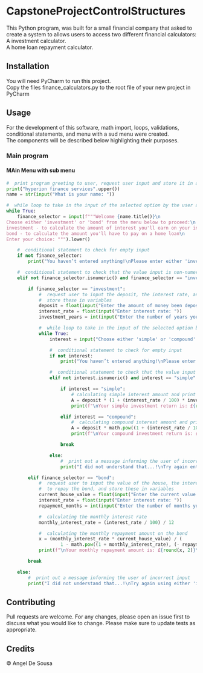 # CapstoneProjectControlStructures
This Python program, was built for a small financial company that asked to create a system to allows users to access two different financial calculators: \
A investment calculator. \
A home loan repayment calculator.
## Installation
You will need PyCharm to run this project.\
Copy the files finance_calculators.py to the root file of your new project in PyCharm
## Usage
For the development of this software, math import, loops, validations, conditional statements, and menu with a sud menu were created. \
The components will be described below highlighting their purposes.
### Main program
#### MAin Menu with sub menu
```Python
#  print program greeting to user, request user input and store it in a variable
print("hyperion finance services".upper())
name = str(input("What is your name: "))

#  while loop to take in the input of the selected option by the user and store it in a variable
while True:
    finance_selector = input(f"""Welcome {name.title()}\n
Choose either 'investment' or 'bond' from the menu below to proceed:\n    
investment - to calculate the amount of interest you'll earn on your investment
bond - to calculate the amount you'll have to pay on a home loan\n    
Enter your choice: """).lower()

    #  conditional statement to check for empty input
    if not finance_selector:
        print("You haven’t entered anything!\nPlease enter either 'investment' or 'bond'.\n")

    #  conditional statement to check that the value input is non-numeric and is 'investment' or 'bond' only
    elif not finance_selector.isnumeric() and finance_selector == "investment" or finance_selector == "bond":

        if finance_selector == "investment":
            #  request user to input the deposit, the interest rate, and the years of investment and
            #  store these in variables
            deposit = float(input("Enter the amount of money been deposited: "))
            interest_rate = float(input("Enter interest rate: "))
            investment_years = int(input("Enter the number of years you plan on investing: "))

            #  while loop to take in the input of the selected option by the user and store it in a variable
            while True:
                interest = input("Choose either 'simple' or 'compound' interest: ")

                #  conditional statement to check for empty input
                if not interest:
                    print("You haven’t entered anything!\nPlease enter either 'simple' or 'compound' interest.\n")

                #  conditional statement to check that the value input is non-numeric and is 'simple' or 'compound' only
                elif not interest.isnumeric() and interest == "simple" or interest == "compound":

                    if interest == "simple":
                        # calculating simple interest amount and print the result
                        A = deposit * (1 + (interest_rate / 100) * investment_years)
                        print(f"\nYour simple investment return is: £{round(A, 2)}\nThanks for using our services")

                    elif interest == "compound":
                        #  calculating compound interest amount and print the result
                        A = deposit * math.pow((1 + (interest_rate / 100)), investment_years)
                        print(f"\nYour compound investment return is: £{round(A, 2)}\nThanks for using our services")

                    break

                else:
                    #  print out a message informing the user of incorrect input
                    print("I did not understand that...!\nTry again entering either 'simple' or 'compound'\n")

        elif finance_selector == "bond":
            #  request user to input the value of the house, the interest rate, and the number of months thatwill take
            #  to repay the bond, and store these in variables
            current_house_value = float(input("Enter the current value of your house: "))
            interest_rate = float(input("Enter interest rate: "))
            repayment_months = int(input("Enter the number of months you plan to take to repay the bond: "))

            #  calculating the monthly interest rate
            monthly_interest_rate = (interest_rate / 100) / 12

            #  calculating the monthly repayment amount on the bond
            x = (monthly_interest_rate * current_house_value) / (
                    1 - math.pow((1 + monthly_interest_rate), (- repayment_months)))
            print(f"\nYour monthly repayment amount is: £{round(x, 2)}\nThanks for using our services")

        break

    else:
        #  print out a message informing the user of incorrect input
        print("I did not understand that...!\nTry again using either 'investment' or 'bond'\n")
```
## Contributing
Pull requests are welcome. For any changes, please open an issue first to discuss what you would like to change.
Please make sure to update tests as appropriate.
## Credits
© Angel De Sousa
